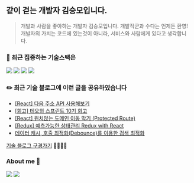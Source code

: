 <!--
**endmoseung/endmoseung** is a ✨ _special_ ✨ repository because its `README.md` (this file) appears on your GitHub profile.


Here are some ideas to get you started:

- 🔭 I’m currently working on ...
- 🌱 I’m currently learning ...
- 👯 I’m looking to collaborate on ...
- 🤔 I’m looking for help with ...
- 💬 Ask me about ...
- 📫 How to reach me: ...
- 😄 Pronouns: ...
- ⚡ Fun fact: ...
-->

## 같이 걷는 개발자 김승모입니다.
> 개발과 사람을 좋아하는 개발자 김승모입니다. 개발직군과 수다는 언제든 환영!<br/>
> 개발자의 가치는 코드에 있는것이 아니라, 서비스와 사람에게 있다고 생각합니다.
### 🎯 최근 집중하는 기술스택은 
<div>
  <img src="https://img.shields.io/badge/JavaScript-yellow?style=for-the-badge&logo=TypeScript&logoColor=black">
  <img src="https://img.shields.io/badge/TypeScript-blue?style=for-the-badge&logo=TypeScript&logoColor=black">
  <img src="https://img.shields.io/badge/React.js-skyblue?style=for-the-badge&logo=React&logoColor=black">
  <img src="https://img.shields.io/badge/redux-764ABC?style=for-the-badge&logo=redux&logoColor=white">
</div>

### ✏️ 최근 기술 블로그에 이런 글을 공유하였습니다
<!-- https://github.com/gautamkrishnar/blog-post-workflow -->
<!-- BLOG-POST-LIST:START -->
- [[React] 다음 주소 API 사용해보기](https://velog.io/@endmoseung/%EB%A6%AC%EC%95%A1%ED%8A%B8%EB%8B%A4%EC%9D%8C-%EC%A3%BC%EC%86%8C-API-%EC%82%AC%EC%9A%A9%ED%95%B4%EB%B3%B4%EA%B8%B0)
- [[회고] 테오의 스프린트 10기 회고](https://velog.io/@endmoseung/%ED%85%8C%EC%98%A4%EC%9D%98-%EC%8A%A4%ED%94%84%EB%A6%B0%ED%8A%B8-10%EA%B8%B0-%ED%9A%8C%EA%B3%A0)
- [[React] 원치않는 도메인 이동 막기 (Protected Route)](https://velog.io/@endmoseung/%EC%9B%90%EC%B9%98%EC%95%8A%EB%8A%94-%EB%8F%84%EB%A9%94%EC%9D%B8-%EC%9D%B4%EB%8F%99-%EB%A7%89%EA%B8%B0Protected-Route)
- [[Redux] 예측가능한 상태관리 Redux with React](https://velog.io/@endmoseung/%EC%98%88%EC%B8%A1%EA%B0%80%EB%8A%A5%ED%95%9C-%EC%83%81%ED%83%9C%EA%B4%80%EB%A6%AC-Redux-with-React)
- [데이터 캐시, 호출 최적화(Debounce)를 이용한 검색 최적화](https://velog.io/@endmoseung/%EB%8D%B0%EC%9D%B4%ED%84%B0-%EC%BA%90%EC%8B%9C-%ED%98%B8%EC%B6%9C-%EC%B5%9C%EC%A0%81%ED%99%94Debounce%EB%A5%BC-%EC%9D%B4%EC%9A%A9%ED%95%9C-%EA%B2%80%EC%83%89-%EC%B5%9C%EC%A0%81%ED%99%94)
<!-- BLOG-POST-LIST:END -->
[기술 블로그 구경가기](https://velog.io/@endmoseung)  🏃🏻‍♀️💨

### About me 💞️
<a href="https://determined-uncle-1d5.notion.site/09a4d943279b46e4b3a9d8d6276b7e20" target="_blank"><img src="https://img.shields.io/badge/Notion-000000?style=flat-square&logo=notion&logoColor=white"/></a>
<a href="https://www.instagram.com/bat_hun/" target="_blank"><img src="https://img.shields.io/badge/Instagram-E4405F?style=flat-square&logo=instagram&logoColor=white"/></a>
